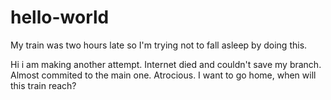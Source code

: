 # hello-world
My train was two hours late so I'm trying not to fall asleep by doing this.

Hi i am making another attempt. Internet died and couldn't save my branch. Almost commited to the main one. Atrocious. I want to go home, when will this train reach? 

